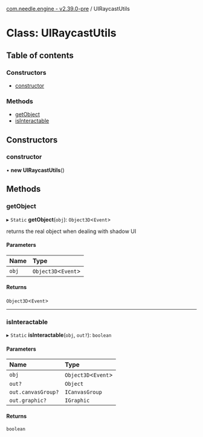 [com.needle.engine - v2.39.0-pre](../README.md) / UIRaycastUtils

# Class: UIRaycastUtils

## Table of contents

### Constructors

- [constructor](UIRaycastUtils.md#constructor)

### Methods

- [getObject](UIRaycastUtils.md#getobject)
- [isInteractable](UIRaycastUtils.md#isinteractable)

## Constructors

### constructor

• **new UIRaycastUtils**()

## Methods

### getObject

▸ `Static` **getObject**(`obj`): `Object3D`<`Event`\>

returns the real object when dealing with shadow UI

#### Parameters

| Name | Type |
| :------ | :------ |
| `obj` | `Object3D`<`Event`\> |

#### Returns

`Object3D`<`Event`\>

___

### isInteractable

▸ `Static` **isInteractable**(`obj`, `out?`): `boolean`

#### Parameters

| Name | Type |
| :------ | :------ |
| `obj` | `Object3D`<`Event`\> |
| `out?` | `Object` |
| `out.canvasGroup?` | `ICanvasGroup` |
| `out.graphic?` | `IGraphic` |

#### Returns

`boolean`
